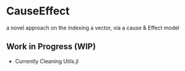 # CauseEffect
a novel approach on the indexing a vector, via a cause &amp; Effect model

## Work in Progress (WIP)

- Currently Cleaning Utils.jl

